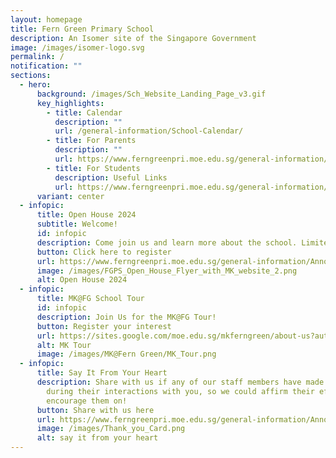 ```yaml
---
layout: homepage
title: Fern Green Primary School
description: An Isomer site of the Singapore Government
image: /images/isomer-logo.svg
permalink: /
notification: ""
sections:
  - hero:
      background: /images/Sch_Website_Landing_Page_v3.gif
      key_highlights:
        - title: Calendar
          description: ""
          url: /general-information/School-Calendar/
        - title: For Parents
          description: ""
          url: https://www.ferngreenpri.moe.edu.sg/general-information/forms/
        - title: For Students
          description: Useful Links
          url: https://www.ferngreenpri.moe.edu.sg/general-information/for-students/useful-links/
      variant: center
  - infopic:
      title: Open House 2024
      subtitle: Welcome!
      id: infopic
      description: Come join us and learn more about the school. Limited slots available!
      button: Click here to register
      url: https://www.ferngreenpri.moe.edu.sg/general-information/Announcements/
      image: /images/FGPS_Open_House_Flyer_with_MK_website_2.png
      alt: Open House 2024
  - infopic:
      title: MK@FG School Tour
      id: infopic
      description: Join Us for the MK@FG Tour!
      button: Register your interest
      url: https://sites.google.com/moe.edu.sg/mkferngreen/about-us?authuser=0
      alt: MK Tour
      image: /images/MK@Fern Green/MK_Tour.png
  - infopic:
      title: Say It From Your Heart
      description: Share with us if any of our staff members have made an impression
        during their interactions with you, so we could affirm their efforts and
        encourage them on!
      button: Share with us here
      url: https://www.ferngreenpri.moe.edu.sg/general-information/Announcements/
      image: /images/Thank_you_Card.png
      alt: say it from your heart
---
```

